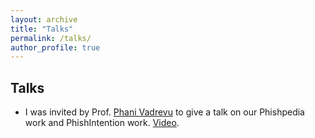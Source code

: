 ```yaml
---
layout: archive
title: "Talks"
permalink: /talks/
author_profile: true
---
```


## Talks
- I was invited by Prof. [Phani Vadrevu](https://www.phanivadrevu.com/) to give a talk on our Phishpedia work and PhishIntention work. [Video](https://youtu.be/jw6Y1NbQHDM).
